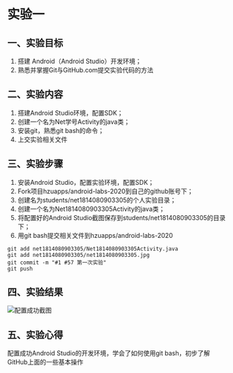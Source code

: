 # 实验一
## 一、实验目标
1. 搭建 Android（Android Studio）开发环境；
2. 熟悉并掌握Git与GitHub.com提交实验代码的方法 

## 二、实验内容
1. 搭建Android Studio环境，配置SDK；
2. 创建一个名为Net学号Activity的java类；
3. 安装git，熟悉git bash的命令；
4. 上交实验相关文件

## 三、实验步骤
1. 安装Android Studio，配置实验环境，配置SDK；
2. Fork项目hzuapps/android-labs-2020到自己的github账号下；
3. 创建名为students/net1814080903305的个人实验目录；
4. 创建一个名为Net1814080903305Activity的java类；
5. 将配置好的Android Studio截图保存到students/net1814080903305的目录下；
6. 用git bash提交相关文件到hzuapps/android-labs-2020
```shell
git add net1814080903305/Net1814080903305Activity.java
git add net1814080903305/net1814080903305.jpg
git commit -m "#1 #57 第一次实验"
git push
```

## 四、实验结果
![配置成功截图](https://raw.githubusercontent.com/bakamaid777/android-labs-2020/master/students/net1814080903305/net1814080903305.jpg)

## 五、实验心得
配置成功Android Studio的开发环境，学会了如何使用git bash，初步了解GitHub上面的一些基本操作
